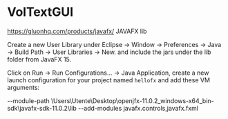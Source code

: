# VolTextGUI
https://gluonhq.com/products/javafx/    JAVAFX lib

Create a new User Library under Eclipse -> Window -> Preferences -> Java -> Build Path -> User Libraries -> New.
and include the jars under the lib folder from JavaFX 15.

Click on Run -> Run Configurations...  -> Java Application, create a new launch configuration for your project named `hellofx` and add these VM arguments:

--module-path \Users\Utente\Desktop\openjfx-11.0.2_windows-x64_bin-sdk\javafx-sdk-11.0.2\lib --add-modules javafx.controls,javafx.fxml
